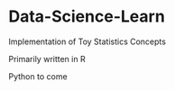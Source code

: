 # Data-Science-Learn
Implementation of Toy Statistics Concepts

Primarily written in R

Python to come

